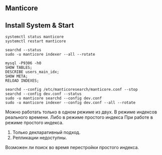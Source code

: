 ## Manticore

## Install System & Start

```text
systemctl status manticore
systemctl restart manticore

searchd --status
sudo -u manticore indexer --all --rotate

mysql -P9306 -h0
SHOW TABLES;
DESCRIBE users_main_idx;
SHOW META;
RELOAD INDEXES;

searchd --config /etc/manticoresearch/manticore.conf --stop
searchd --config dev.conf --status
sudo -u manticore searchd --config dev.conf
sudo -u manticore indexer --config dev.conf --all --rotate
```

Можно работать только в одном режиме из двух.
В режиме индексов реального времени.
Либо в режиме простого индекса
При работе в режиме простого индекса.

1) Только декларативный подход.
2) Репликации недоступны.

Возможен ли поиск во время перестройки простого индекса.